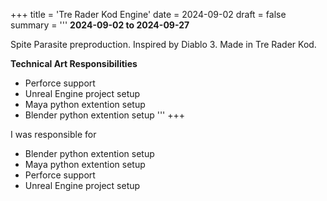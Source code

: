 +++
title = 'Tre Rader Kod Engine'
date = 2024-09-02
draft = false
summary = '''
**2024-09-02 to 2024-09-27**

Spite Parasite preproduction. Inspired by Diablo 3. Made in Tre Rader Kod.

**Technical Art Responsibilities**
  *  Perforce support
  *  Unreal Engine project setup
  *  Maya python extention setup
  *  Blender python extention setup
'''
+++


I was responsible for
 * Blender python extention setup
 * Maya python extention setup
 * Perforce support
 * Unreal Engine project setup

